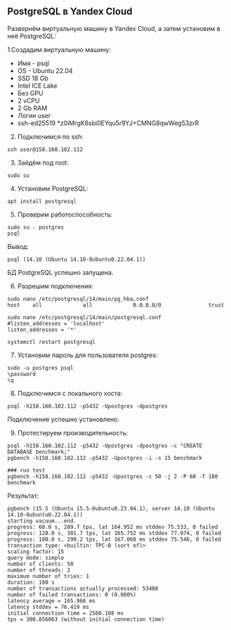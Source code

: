 ## PostgreSQL в Yandex Cloud

Развернём виртуальную машину в Yandex Cloud, а затем установим в неё PostgreSQL:

1.Создадим виртуальную машину:
* Имя - psql
* OS - Ubuntu 22.04
* SSD 18 Gb
* Intel ICE Lake
* Без GPU
* 2 vCPU
* 2 Gb RAM
* Логин user
* ssh-ed25519 *z0iMrgK6sbi0EYqu5r9YJ+CMNG8qwWeg53zrR 

2. Подключимся по ssh:
```
ssh user@158.160.102.112
```
3. Зайдём под root:
```
sudo su
```
4. Установим PostgreSQL:
```
apt install postgresql
```

5. Проверим работоспособность:
```
sudo su - postgres
psql
```
Вывод:
```
psql (14.10 (Ubuntu 14.10-0ubuntu0.22.04.1))
```

БД PostgreSQL успешно запущена.

6. Разрешим подключения:
```
sudo nano /etc/postgresql/14/main/pg_hba.conf
host    all             all             0.0.0.0/0               trust
```
```
sudo nano /etc/postgresql/14/main/postgresql.conf
#listen_addresses = 'localhost'
listen_addresses = '*'
```
```
systemctl restart postgresql
```

7. Установим пароль для пользователя postgres:
```
sudo -u postgres psql
\password
\q
```

8. Подключимся с локального хоста:
```
psql -h158.160.102.112 -p5432 -Upostgres -dpostgres
```
Подключение успешно установлено.

9. Протестируем производительность:
```
psql -h158.160.102.112 -p5432 -Upostgres -dpostgres -c "CREATE DATABASE benchmark;"
pgbench -h158.160.102.112 -p5432 -Upostgres -i -s 15 benchmark

### run test
pgbench -h158.160.102.112 -p5432 -Upostgres -c 50 -j 2 -P 60 -T 180 benchmark
```

Результат:
```
pgbench (15.5 (Ubuntu 15.5-0ubuntu0.23.04.1), server 14.10 (Ubuntu 14.10-0ubuntu0.22.04.1))
starting vacuum...end.
progress: 60.0 s, 289.7 tps, lat 164.952 ms stddev 75.533, 0 failed
progress: 120.0 s, 301.7 tps, lat 165.752 ms stddev 77.974, 0 failed
progress: 180.0 s, 299.2 tps, lat 167.068 ms stddev 75.546, 0 failed
transaction type: <builtin: TPC-B (sort of)>
scaling factor: 15
query mode: simple
number of clients: 50
number of threads: 2
maximum number of tries: 1
duration: 180 s
number of transactions actually processed: 53488
number of failed transactions: 0 (0.000%)
latency average = 165.966 ms
latency stddev = 76.419 ms
initial connection time = 2560.108 ms
tps = 300.856063 (without initial connection time)
```
